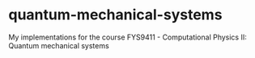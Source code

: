 # quantum-mechanical-systems
My implementations for the course FYS9411 - Computational Physics II: Quantum mechanical systems
